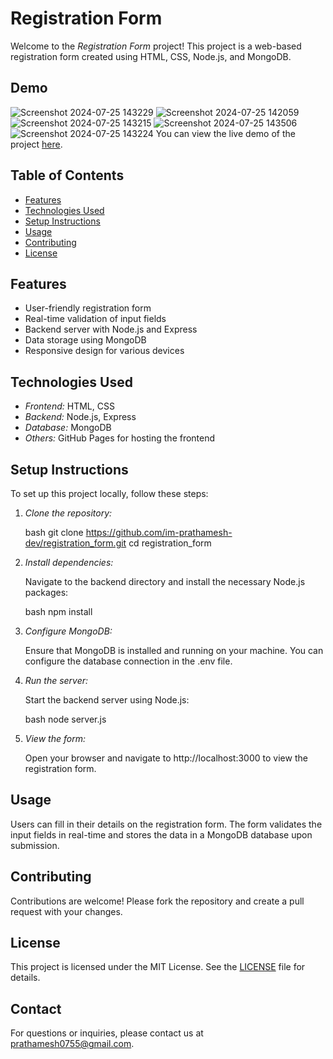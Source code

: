 # Registration Form

Welcome to the *Registration Form* project! This project is a web-based registration form created using HTML, CSS, Node.js, and MongoDB.

## Demo
![Screenshot 2024-07-25 143229](https://github.com/user-attachments/assets/7227d827-295f-40c5-ad30-638cbc7dfa8f)
![Screenshot 2024-07-25 142059](https://github.com/user-attachments/assets/e6821192-ad72-4b6f-9441-c9bffcef1124)
![Screenshot 2024-07-25 143215](https://github.com/user-attachments/assets/2ea6e159-5f6d-4b0e-9f8a-bce3959513e5)
![Screenshot 2024-07-25 143506](https://github.com/user-attachments/assets/ad2b3fa4-e6b1-4c98-9797-ff3109bfba69)
![Screenshot 2024-07-25 143224](https://github.com/user-attachments/assets/85dad678-e56d-4af8-86fb-51888d70eaf8)
You can view the live demo of the project [here](https://im-prathamesh-dev.github.io/registration_form/).


## Table of Contents

- [Features](#features)
- [Technologies Used](#technologies-used)
- [Setup Instructions](#setup-instructions)
- [Usage](#usage)
- [Contributing](#contributing)
- [License](#license)

## Features

- User-friendly registration form
- Real-time validation of input fields
- Backend server with Node.js and Express
- Data storage using MongoDB
- Responsive design for various devices

## Technologies Used

- *Frontend:* HTML, CSS
- *Backend:* Node.js, Express
- *Database:* MongoDB
- *Others:* GitHub Pages for hosting the frontend

## Setup Instructions

To set up this project locally, follow these steps:

1. *Clone the repository:*

   bash
   git clone https://github.com/im-prathamesh-dev/registration_form.git
   cd registration_form
   

2. *Install dependencies:*

   Navigate to the backend directory and install the necessary Node.js packages:

   bash
   npm install
   

3. *Configure MongoDB:*

   Ensure that MongoDB is installed and running on your machine. You can configure the database connection in the .env file.

4. *Run the server:*

   Start the backend server using Node.js:

   bash
   node server.js
   

5. *View the form:*

   Open your browser and navigate to http://localhost:3000 to view the registration form.

## Usage

Users can fill in their details on the registration form. The form validates the input fields in real-time and stores the data in a MongoDB database upon submission.

## Contributing

Contributions are welcome! Please fork the repository and create a pull request with your changes.

## License

This project is licensed under the MIT License. See the [LICENSE](LICENSE) file for details.

## Contact

For questions or inquiries, please contact us at [prathamesh0755@gmail.com](mailto:prathamesh0755@gmail.com).
